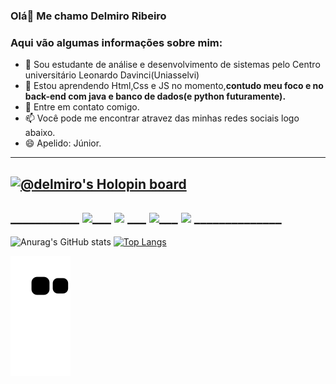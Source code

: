 ### Olá👋 Me chamo Delmiro Ribeiro

### Aqui vão algumas informações sobre mim: ###


- 🔭 Sou estudante de análise e desenvolvimento de sistemas pelo Centro universitário Leonardo Davinci(Uniasselvi)
- 🌱 Estou aprendendo Html,Css e JS no momento,**contudo meu foco e no back-end com java e banco de dados(e python futuramente).**
- 💬 Entre em contato comigo.
- 📫 Você pode me encontrar atravez das minhas redes sociais logo abaixo.
- 😄 Apelido: Júnior.
---
[![@delmiro's Holopin board](https://holopin.io/api/user/board?user=delmiro)](https://holopin.io/@delmiro)
---
  ___________ <a href="https://www.instagram.com/delmiro__jr/?hl=pt-br" target="_blank"><img src="https://img.shields.io/badge/-Instagram-%23E4405F?style=for-the-badge&logo=instagram&logoColor=white" target="_blank"></a>___
 	<a href="https://www.twitch.tv/mirotec" target="_blank"><img src="https://img.shields.io/badge/Twitch-9146FF?style=for-the-badge&logo=twitch&logoColor=white" target="_blank"></a> ___
  <a href = "mailto:delmiroribeiro.alpha@gmail.com"><img src="https://img.shields.io/badge/-Gmail-%23333?style=for-the-badge&logo=gmail&logoColor=white" target="_blank"></a>___
  <a href="https://www.linkedin.com/in/delmiro-ribeiro-7452411a0/" target="_blank"><img src="https://img.shields.io/badge/-LinkedIn-%230077B5?style=for-the-badge&logo=linkedin&logoColor=white" target="_blank"></a> ______________
  ---
  ![Anurag's GitHub stats](https://github-readme-stats.vercel.app/api?username=Delmiro-Ribeiro&show_icons=true&theme=radical) 
  [![Top Langs](https://github-readme-stats.vercel.app/api/top-langs/?username=Delmiro-Ribeiro&layout=&theme=radical)](https://github.com/anuraghazra/github-readme-stats) 

  

  ![Snake animation](https://github.com/rafaballerini/rafaballerini/blob/output/github-contribution-grid-snake.svg)
 

